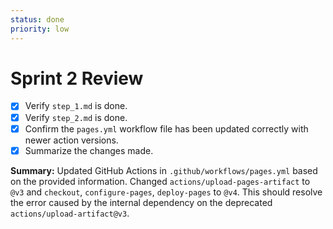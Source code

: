 ```yaml
---
status: done
priority: low
---
```

# Sprint 2 Review

- [x] Verify `step_1.md` is done.
- [x] Verify `step_2.md` is done.
- [x] Confirm the `pages.yml` workflow file has been updated correctly with newer action versions.
- [x] Summarize the changes made.

**Summary:** Updated GitHub Actions in `.github/workflows/pages.yml` based on the provided information. Changed `actions/upload-pages-artifact` to `@v3` and `checkout`, `configure-pages`, `deploy-pages` to `@v4`. This should resolve the error caused by the internal dependency on the deprecated `actions/upload-artifact@v3`. 